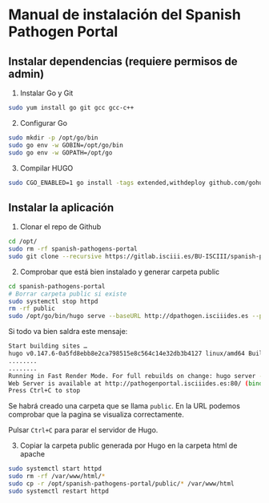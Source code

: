 # Manual de instalación del Spanish Pathogen Portal

## Instalar dependencias (requiere permisos de admin)

1. Instalar Go y Git

```bash
sudo yum install go git gcc gcc-c++
```

2. Configurar Go

```bash
sudo mkdir -p /opt/go/bin 
sudo go env -w GOBIN=/opt/go/bin
sudo go env -w GOPATH=/opt/go
```

3. Compilar HUGO

```bash
sudo CGO_ENABLED=1 go install -tags extended,withdeploy github.com/gohugoio/hugo@latest
```

## Instalar la aplicación

1. Clonar el repo de Github

```bash
cd /opt/
sudo rm -rf spanish-pathogens-portal
sudo git clone --recursive https://gitlab.isciii.es/BU-ISCIII/spanish-pathogens-portal.git
```

2. Comprobar que está bien instalado y generar carpeta public

```bash
cd spanish-pathogens-portal
# Borrar carpeta public si existe
sudo systemctl stop httpd
rm -rf public
sudo /opt/go/bin/hugo serve --baseURL http://dpathogen.isciiides.es --port 80 --bind 172.20.10.33
```

Si todo va bien saldra este mensaje:

```bash
Start building sites … 
hugo v0.147.6-0a5fd8ebb8e2ca798515e8c564c14e32db3b4127 linux/amd64 BuildDate=2025-05-27T11:17:16Z VendorInfo=gohugoio
........
........
Running in Fast Render Mode. For full rebuilds on change: hugo server --disableFastRender
Web Server is available at http://pathogenportal.isciiides.es:80/ (bind address 172.20.10.33)
Press Ctrl+C to stop
```

Se habrá creado una carpeta que se llama `public`. En la URL podemos comprobar que la pagina se visualiza correctamente.

Pulsar `Ctrl+C` para parar el servidor de Hugo.

3. Copiar la carpeta public generada por Hugo en la carpeta html de apache

```bash
sudo systemctl start httpd
sudo rm -rf /var/www/html/*
sudo cp -r /opt/spanish-pathogens-portal/public/* /var/www/html
sudo systemctl restart httpd
```
